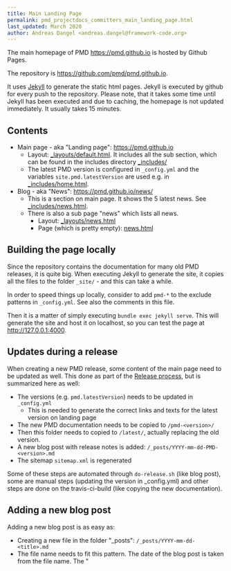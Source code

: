 ```yaml
---
title: Main Landing Page
permalink: pmd_projectdocs_committers_main_landing_page.html
last_updated: March 2020
author: Andreas Dangel <andreas.dangel@framework-code.org>
---
```


The main homepage of PMD <https://pmd.github.io> is hosted by Github Pages.

The repository is <https://github.com/pmd/pmd.github.io>.

It uses [Jekyll](https://jekyllrb.com/) to generate the static html pages. Jekyll is
executed by github for every push to the repository. Please note, that it takes some time
until Jekyll has been executed and due to caching, the homepage is not updated immediately.
It usually takes 15 minutes.


## Contents

* Main page - aka "Landing page": <https://pmd.github.io>
  * Layout: [_layouts/default.html](https://github.com/pmd/pmd.github.io/blob/master/_layouts/default.html).
    It includes all the sub section, which can be found in the includes directory [_includes/](https://github.com/pmd/pmd.github.io/tree/master/_includes)
  * The latest PMD version is configured in `_config.yml` and the variables `site.pmd.latestVersion` are used
    e.g. in [_includes/home.html](https://github.com/pmd/pmd.github.io/blob/master/_includes/home.html).
* Blog - aka "News": <https://pmd.github.io/news/>
  * This is a section on main page. It shows the 5 latest news. See [_includes/news.html](https://github.com/pmd/pmd.github.io/blob/master/_includes/news.html).
  * There is also a sub page "news" which lists all news.
    * Layout: [_layouts/news.html](https://github.com/pmd/pmd.github.io/blob/master/_layouts/news.html)
    * Page (which is pretty empty): [news.html](https://github.com/pmd/pmd.github.io/blob/master/news.html)

## Building the page locally

Since the repository contains the documentation for many old PMD releases, it is quite big. When executing
Jekyll to generate the site, it copies all the files to the folder `_site/` - and this can take a while.

In order to speed things up locally, consider to add `pmd-*` to the exclude patterns in `_config.yml`. See
also the comments in this file.

Then it is a matter of simply executing `bundle exec jekyll serve`. This will generate the site and host
it on localhost, so you can test the page at <http://127.0.0.1:4000>.


## Updates during a release

When creating a new PMD release, some content of the main page need to be updated as well.
This done as part of the [Release process](pmd_projectdocs_committers_releasing.html), but is
summarized here as well:

* The versions (e.g. `pmd.latestVersion`) needs to be updated in `_config.yml`
  * This is needed to generate the correct links and texts for the latest version on landing page
* The new PMD documentation needs to be copied to `/pmd-<version>/`
* Then this folder needs to copied to `/latest/`, actually replacing the old version.
* A new blog post with release notes is added: `/_posts/YYYY-mm-dd-PMD-<version>.md`
* The sitemap `sitemap.xml` is regenerated

Some of these steps are automated through `do-release.sh` (like blog post), some are manual steps
(updating the version in _config.yml) and other steps are done on the travis-ci-build (like
copying the new documentation).

## Adding a new blog post

Adding a new blog post is as easy as:

* Creating a new file in the folder "_posts": `/_posts/YYYY-mm-dd-<title>.md`
* The file name needs to fit this pattern. The date of the blog post is taken from the file name. The "<title>"
  is used for the url.
* The file is a markdown file starting with a frontmatter for jekyll. Just use this template for the new file:

```
---
layout: post
title: Title
---

Here comes the text
```

Once you commit and push it, Github will run Jekyll and update the page. The Jekyll templates take care that
the new post is recognized and added to the news section and also on the news subpage.
